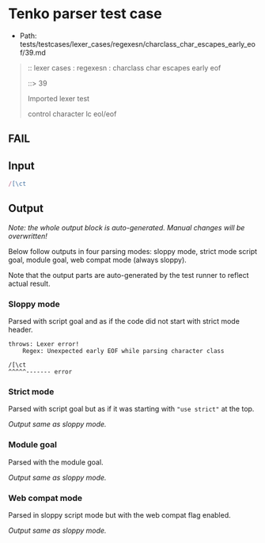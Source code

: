 # Tenko parser test case

- Path: tests/testcases/lexer_cases/regexesn/charclass_char_escapes_early_eof/39.md

> :: lexer cases : regexesn : charclass char escapes early eof
>
> ::> 39
>
> Imported lexer test
>
> control character lc eol/eof

## FAIL

## Input

`````js
/[\ct
`````

## Output

_Note: the whole output block is auto-generated. Manual changes will be overwritten!_

Below follow outputs in four parsing modes: sloppy mode, strict mode script goal, module goal, web compat mode (always sloppy).

Note that the output parts are auto-generated by the test runner to reflect actual result.

### Sloppy mode

Parsed with script goal and as if the code did not start with strict mode header.

`````
throws: Lexer error!
    Regex: Unexpected early EOF while parsing character class

/[\ct
^^^^^------- error
`````

### Strict mode

Parsed with script goal but as if it was starting with `"use strict"` at the top.

_Output same as sloppy mode._

### Module goal

Parsed with the module goal.

_Output same as sloppy mode._

### Web compat mode

Parsed in sloppy script mode but with the web compat flag enabled.

_Output same as sloppy mode._
